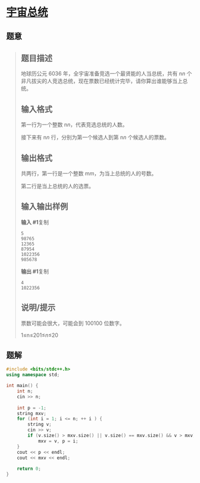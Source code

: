 #  [宇宙总统](https://www.luogu.com.cn/problem/P1781)

## 题意

>   ## 题目描述
>
>   地球历公元 6036 年，全宇宙准备竞选一个最贤能的人当总统，共有 n*n* 个非凡拔尖的人竞选总统，现在票数已经统计完毕，请你算出谁能够当上总统。
>
>   ## 输入格式
>
>   第一行为一个整数 n*n*，代表竞选总统的人数。
>
>   接下来有 n*n* 行，分别为第一个候选人到第 n*n* 个候选人的票数。
>
>   ## 输出格式
>
>   共两行，第一行是一个整数 m*m*，为当上总统的人的号数。
>
>   第二行是当上总统的人的选票。
>
>   ## 输入输出样例
>
>   **输入 #1**复制
>
>   ```
>   5
>   98765
>   12365
>   87954
>   1022356
>   985678
>   ```
>
>   **输出 #1**复制
>
>   ```
>   4
>   1022356
>   ```
>
>   ## 说明/提示
>
>   票数可能会很大，可能会到 100100 位数字。
>
>   1≤n≤201≤*n*≤20

## 题解



```c++
#include <bits/stdc++.h>
using namespace std;

int main() {
    int n;
    cin >> n;
    
    int p = -1;
    string mxv;
    for (int i = 1; i <= n; ++ i ) {
        string v;
        cin >> v;
        if (v.size() > mxv.size() || v.size() == mxv.size() && v > mxv)
            mxv = v, p = i;
    }
    cout << p << endl;
    cout << mxv << endl;
    
    return 0;
}
```



```python3

```

